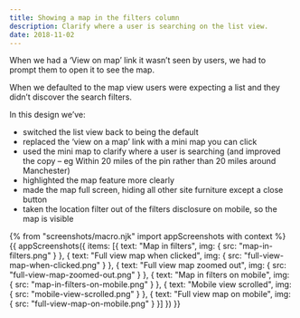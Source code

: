```yaml
---
title: Showing a map in the filters column
description: Clarify where a user is searching on the list view.
date: 2018-11-02
---
```

When we had a ‘View on map’ link it wasn’t seen by users, we had to prompt them to open it to see the map.

When we defaulted to the map view users were expecting a list and they didn’t discover the search filters.

In this design we’ve:

* switched the list view back to being the default
* replaced the ‘view on a map’ link with a mini map you can click
* used the mini map to clarify where a user is searching (and improved the copy – eg Within 20 miles of the pin rather than 20 miles around Manchester)
* highlighted the map feature more clearly
* made the map full screen, hiding all other site furniture except a close button
* taken the location filter out of the filters disclosure on mobile, so the map is visible

{% from "screenshots/macro.njk" import appScreenshots with context %}
{{ appScreenshots({
  items: [{
    text: "Map in filters",
    img: { src: "map-in-filters.png" }
  }, {
    text: "Full view map when clicked",
    img: { src: "full-view-map-when-clicked.png" }
  }, {
    text: "Full view map zoomed out",
    img: { src: "full-view-map-zoomed-out.png" }
  }, {
    text: "Map in filters on mobile",
    img: { src: "map-in-filters-on-mobile.png" }
  }, {
    text: "Mobile view scrolled",
    img: { src: "mobile-view-scrolled.png" }
  }, {
    text: "Full view map on mobile",
    img: { src: "full-view-map-on-mobile.png" }
  }]
}) }}
